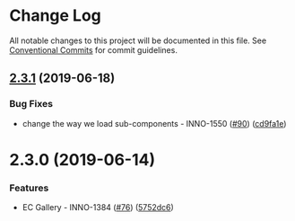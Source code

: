 # Change Log

All notable changes to this project will be documented in this file.
See [Conventional Commits](https://conventionalcommits.org) for commit guidelines.

## [2.3.1](https://github.com/ec-europa/ecl-twig/compare/v2.3.0...v2.3.1) (2019-06-18)

### Bug Fixes

- change the way we load sub-components - INNO-1550 ([#90](https://github.com/ec-europa/ecl-twig/issues/90)) ([cd9fa1e](https://github.com/ec-europa/ecl-twig/commit/cd9fa1e))

# 2.3.0 (2019-06-14)

### Features

- EC Gallery - INNO-1384 ([#76](https://github.com/ec-europa/ecl-twig/issues/76)) ([5752dc6](https://github.com/ec-europa/ecl-twig/commit/5752dc6))
